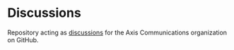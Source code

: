 # Discussions

Repository acting as [discussions](https://github.com/orgs/AxisCommunications/discussions) for the Axis Communications organization on GitHub.
